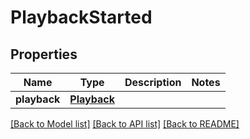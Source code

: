 # PlaybackStarted

## Properties
Name | Type | Description | Notes
------------ | ------------- | ------------- | -------------
**playback** | [**Playback**](Playback.md) |  |

[[Back to Model list]](../README.md#documentation-for-models) [[Back to API list]](../README.md#documentation-for-api-endpoints) [[Back to README]](../README.md)
